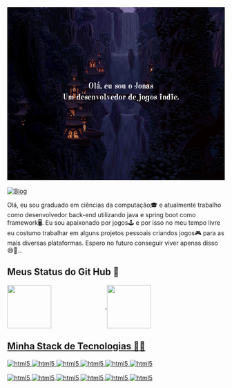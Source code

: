<img src="https://github.com/JonasGarciaGit/JonasGarciaGit/blob/main/gh_background2.png" width="100%" height="400" />

[![Blog](https://img.shields.io/badge/LinkedIn-0077B5?style=for-the-badge&logo=linkedin&logoColor=white)](https://www.linkedin.com/in/jonas-silva-garcia-a503a6167/)

Olá, eu sou graduado em ciências da computação🎓 e atualmente trabalho como desenvolvedor back-end utilizando java e spring boot como framework🖥️. Eu sou apaixonado por jogos🕹️ e por isso no meu tempo livre eu costumo trabalhar em alguns projetos pessoais criandos jogos🎮 para as mais diversas plataformas. Espero no futuro conseguir viver apenas disso 😄💭...

<h2>Meus Status do Git Hub 📖</h2>

<div>
<a href="https://github.com/anuraghazra/github-readme-stats">
<img width="45%" height="100em" align="center" src="https://github-readme-stats-ziqa.vercel.app/api?username=JonasGarciaGit&show_icons=true&theme=dracula" />
<img width="45%" height="100em" align="center" src="https://github-readme-stats-ziqa.vercel.app/api/top-langs/?username=JonasGarciaGit&layout=compact&theme=dracula" />
</div>

<h2>Minha Stack de Tecnologias 👨‍💻</h2>
<div style="display: inline_block">
  <img align="center" alt="html5" src="https://img.shields.io/badge/Java-ED8B00?style=for-the-badge&logo=java&logoColor=white" />
  <img align="center" alt="html5" src="https://img.shields.io/badge/C%23-239120?style=for-the-badge&logo=c-sharp&logoColor=white" />
  <img align="center" alt="html5" src="https://img.shields.io/badge/React-20232A?style=for-the-badge&logo=react&logoColor=61DAFB" />
  <img align="center" alt="html5" src="https://img.shields.io/badge/Spring-6DB33F?style=for-the-badge&logo=spring&logoColor=white" />
  <img align="center" alt="html5" src="https://img.shields.io/badge/MySQL-00000F?style=for-the-badge&logo=mysql&logoColor=white" />
  <img align="center" alt="html5" src="https://img.shields.io/badge/MongoDB-4EA94B?style=for-the-badge&logo=mongodb&logoColor=white" />
  <p></p>
  <img align="center" alt="html5" src="https://img.shields.io/badge/Unity-100000?style=for-the-badge&logo=unity&logoColor=white" />
  <img align="center" alt="html5" src="https://img.shields.io/badge/Oracle-F80000?style=for-the-badge&logo=oracle&logoColor=black" />
  <img align="center" alt="html5" src="https://img.shields.io/badge/blender-%23F5792A.svg?style=for-the-badge&logo=blender&logoColor=white" />
  <img align="center" alt="html5" src="https://img.shields.io/badge/IntelliJ_IDEA-000000.svg?style=for-the-badge&logo=intellij-idea&logoColor=white" />
  <img align="center" alt="html5" src="https://img.shields.io/badge/Eclipse-2C2255?style=for-the-badge&logo=eclipse&logoColor=white" />
  <img align="center" alt="html5" src="https://img.shields.io/badge/GIT-E44C30?style=for-the-badge&logo=git&logoColor=white" />
</div>

